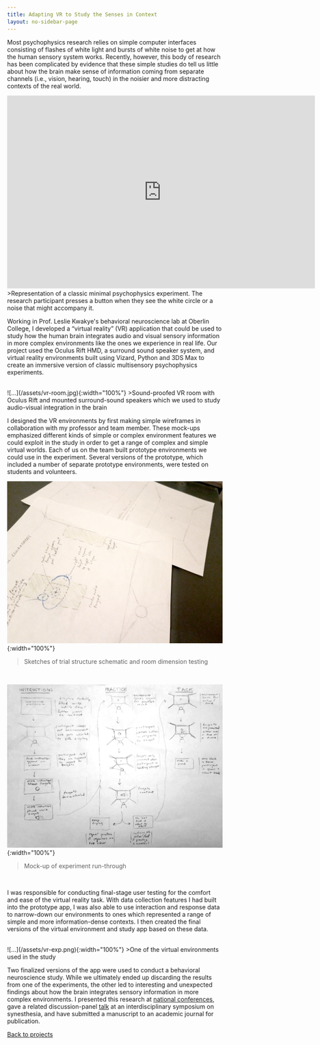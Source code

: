 ```yaml
---
title: Adapting VR to Study the Senses in Context
layout: no-sidebar-page
---
```


Most psychophysics research relies on simple computer interfaces consisting of flashes of white light and bursts of white noise to get at how the human sensory system works. Recently, however, this body of research has been complicated by evidence that these simple studies do tell us little about how the brain make sense of information coming from separate channels (i.e., vision, hearing, touch) in the noisier and more distracting contexts of the real world.

<iframe src="https://giphy.com/embed/3ohc136R0ywN8zb2EM" width="720" height="450" frameBorder="0" class="giphy-embed" allowFullScreen></iframe>
>Representation of a classic minimal psychophysics experiment. The research participant presses a button when they see the white circle or a noise that might accompany it.

<br>

Working in Prof. Leslie Kwakye's behavioral neuroscience lab at Oberlin College, I developed a “virtual reality” (VR) application that could be used to study how the human brain integrates audio and visual sensory information in more complex environments like the ones we experience in real life. Our project used the Oculus Rift HMD, a surround sound speaker system, and virtual reality environments built using Vizard, Python and 3DS Max to create an immersive version of classic multisensory psychophysics experiments.

<br>
![...](/assets/vr-room.jpg){:width="100%"}
>Sound-proofed VR room with Oculus Rift and mounted surround-sound speakers which we used to study audio-visual integration in the brain

<br>

I designed the VR environments by first making simple wireframes in collaboration with my professor and team member. These mock-ups emphasized different kinds of simple or complex environment features we could exploit in the study in order to get a range of complex and simple virtual worlds. Each of us on the team built prototype environments we could use in the experiment. Several versions of the prototype, which included a number of separate prototype environments, were tested on students and volunteers.

![...](/assets/task-sketches.jpg){:width="100%"}
>Sketches of trial structure schematic and room dimension testing

<br>

![...](/assets/task-flow.jpg){:width="100%"}
>Mock-up of experiment run-through

<br>

I was responsible for conducting final-stage user testing for the comfort and ease of the virtual reality task. With data collection features I had built into the prototype app, I was also able to use interaction and response data to narrow-down our environments to ones which represented a range of simple and more information-dense contexts. I then created the final versions of the virtual environment and study app based on these data.

<br>
![...](/assets/vr-exp.png){:width="100%"}
>One of the virtual environments used in the study

<br>

Two finalized versions of the app were used to conduct a behavioral neuroscience study. While we ultimately ended up discarding the results from one of the experiments, the other led to interesting and unexpected findings about how the brain integrates sensory information in more complex environments. I presented this research at [national conferences](http://www.abstractsonline.com/Plan/ViewAbstract.aspx?mID=3744&sKey=8ffdb9bb-e46a-4d5d-8eba-d2ab4dd08884&cKey=b23bba56-576a-48aa-a886-c95fb61bb543&mKey=d0ff4555-8574-4fbb-b9d4-04eec8ba0c84), gave a related discussion-panel [talk](https://www.dropbox.com/s/wio5f70xiyqvpx7/synesthesia-symposium-april-15-updated-figures.pdf?dl=0) at an interdisciplinary symposium on synesthesia, and have submitted a manuscript to an academic journal for publication.


[Back to projects](../)
